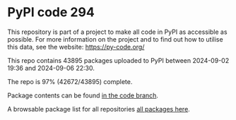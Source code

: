 # PyPI code 294

This repository is part of a project to make all code in PyPI as accessible as possible. For more information 
on the project and to find out how to utilise this data, see the website: https://py-code.org/

This repo contains 43895 packages uploaded to PyPI between 
2024-09-02 19:36 and 2024-09-06 22:30.

The repo is 97% (42672/43895) complete.

Package contents can be found [in the code branch](https://github.com/pypi-data/pypi-mirror-294/tree/code/packages).

A browsable package list for all repositories [all packages here](https://py-code.org/repositories/pypi-mirror-294).


